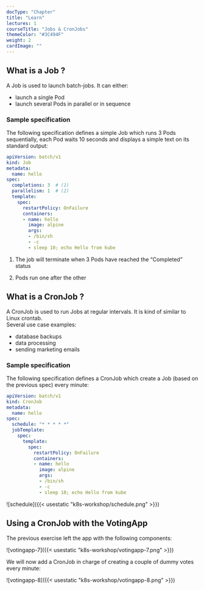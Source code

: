 ```yaml
---
docType: "Chapter"
title: "Learn"
lectures: 1
courseTitle: "Jobs & CronJobs"
themeColor: "#3C494F"
weight: 2
cardImage: ""
---
```


## What is a Job ?

A Job is used to launch batch-jobs. It can either:  

- launch a single Pod
- launch several Pods in parallel or in sequence

### Sample specification

The following specification defines a simple Job which runs 3 Pods sequentially, each Pod waits 10 seconds and displays a simple text on its standard output:

``` yaml
apiVersion: batch/v1                 
kind: Job
metadata:
  name: hello
spec:
  completions: 3  # (1)
  parallelism: 1  # (2)
  template:
    spec:
      restartPolicy: OnFailure
      containers:
      - name: hello
        image: alpine
        args:
        - /bin/sh
        - -c
        - sleep 10; echo Hello from kube
```

1. The job will terminate when 3 Pods have reached the “Completed” status

2. Pods run one after the other

## What is a CronJob ?

A CronJob is used to run Jobs at regular intervals. It is kind of similar to Linux crontab.  
Several use case examples:  

- database backups
- data processing
- sending marketing emails

### Sample specification

The following specification defines a CronJob which create a Job (based on the previous spec) every minute:

``` yaml
apiVersion: batch/v1
kind: CronJob
metadata:
  name: hello
spec:
  schedule: "* * * * *" 
  jobTemplate:
    spec:
      template:
        spec:
          restartPolicy: OnFailure
          containers:
          - name: hello
            image: alpine
            args:
            - /bin/sh
            - -c
            - sleep 10; echo Hello from kube
```

![schedule]({{< usestatic "k8s-workshop/schedule.png" >}})

## Using a CronJob with the VotingApp

The previous exercise left the app with the following components:

![votingapp-7]({{< usestatic "k8s-workshop/votingapp-7.png" >}})

We will now add a CronJob in charge of creating a couple of dummy votes every minute:

![votingapp-8]({{< usestatic "k8s-workshop/votingapp-8.png" >}})

